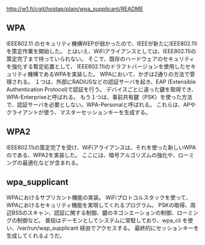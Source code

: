 http://w1.fi/cgit/hostap/plain/wpa_supplicant/README

## WPA
IEEE802.11 のセキュリティ機構WEPが弱かったので、IEEEが新たにIEEE802.11iを策定作業を開始した。
とはいえ、WiFiアライアンスとしては、IEEE802.11iの策定完了まで待っていられない。
そこで、既存のハードウェアのセキュリティを強化する暫定処置として、
IEEE802.11iのドラフトバージョンを使用したセキュリティ機構であるWPAを実装した。
WPAにおいて、かぎは2通りの方法で管理される。
１つは、外部にRADIUSなどの認証サーバを起き、EAP (Extensible Authentication Protocol)で認証を行う。
デバイスごとに違った鍵を取得でき、WPA-Enterpriseと呼ばれる。
もう１つは、事前共有鍵（PSK）を使った方法で、認証サーバを必要としない。WPA-Personalと呼ばれる。
これらは、APやクライアントが使う、マスターセッションキーを生成する。

## WPA2
IEEE802.11iの策定完了を受け、WiFiアライアンスは、それを使った新しいWPAのである、WPA2を実装した。
ここには、暗号アルゴリズムの強化や、ローミングの最適化などが含まれる。

## wpa_supplicant
WPAにおけるサプリカント機能の実装。
WiFiプロトコルスタックを使って、WPAにおけるセキュリティ機能を実現してくれるプログラム。
PSKの取得、周辺BSSのスキャン、認証に関する制御、鍵のネゴシエーションの制御、ローミングの制御など。
普段はデーモンとしてシステムに常駐しており、wpa_cli を使い、/var/run/wap_supplicant 経由でアクセスする。
最終的にセッションキーを生成してくれるようだ。
